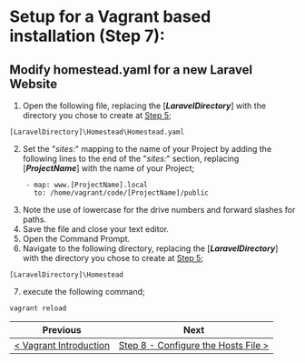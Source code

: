 # Setup for a Vagrant based installation (Step 7):

## Modify homestead.yaml for a new Laravel Website

1. Open the following file, replacing the [**_LaravelDirectory_**] with the directory you chose to create at [Step 5](vagrant-5.md);
  
```
[LaravelDirectory]\Homestead\Homestead.yaml
```

2. Set the "_sites:_" mapping to the name of your Project by adding the following lines to the end of the "_sites:_" section, replacing [**_ProjectName_**] with the name of your Project;

```
    - map: www.[ProjectName].local
      to: /home/vagrant/code/[ProjectName]/public
```

3. Note the use of lowercase for the drive numbers and forward slashes for paths.
4. Save the file and close your text editor.
5. Open the Command Prompt.
6. Navigate to the following directory, replacing the [**_LaravelDirectory_**] with the directory you chose to create at [Step 5](vagrant-5.md);
  
```
[LaravelDirectory]\Homestead
```
7. execute the following command;

```
vagrant reload
```

| Previous | Next |
| -------- | ---- |
| [< Vagrant Introduction](vagrant-intro.md) | [Step 8 - Configure the Hosts File >](vagrant-8.md) |